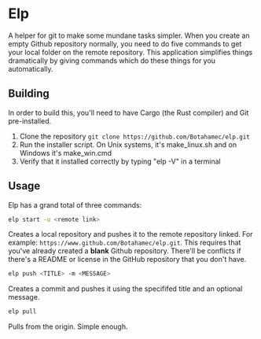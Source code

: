 # Elp
A helper for git to make some mundane tasks simpler. When you create an empty Github repository normally, you need to do five commands to get your local folder on the remote repository. This application simplifies things dramatically by giving commands which do these things for you automatically.

## Building
In order to build this, you'll need to have Cargo (the Rust compiler) and Git pre-installed.

 1. Clone the repository `git clone https://github.com/Botahamec/elp.git`
 2. Run the installer script. On Unix systems, it's make_linux.sh and on Windows it's make_win.cmd
 3. Verify that it installed correctly by typing "elp -V" in a terminal

## Usage
Elp has a grand total of three commands:

```bash
elp start -u <remote link>
```
Creates a local repository and pushes it to the remote repository linked. For example: `https://www.github.com/Botahamec/elp.git`. This requires that you've already created a **blank** Github repository. There'll be conflicts if there's a README or license in the GitHub repository that you don't have.

```bash
elp push <TITLE> -m <MESSAGE>
```
Creates a commit and pushes it using the specififed title and an optional message.

```bash
elp pull
```
Pulls from the origin. Simple enough.
